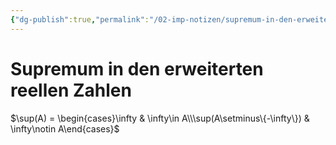 ```yaml
---
{"dg-publish":true,"permalink":"/02-imp-notizen/supremum-in-den-erweiterten-reellen-zahlen/"}
---
```


# Supremum in den erweiterten reellen Zahlen
$\sup(A) = \begin{cases}\infty & \infty\in A\\\sup(A\setminus\{-\infty\}) & \infty\notin A\end{cases}$

